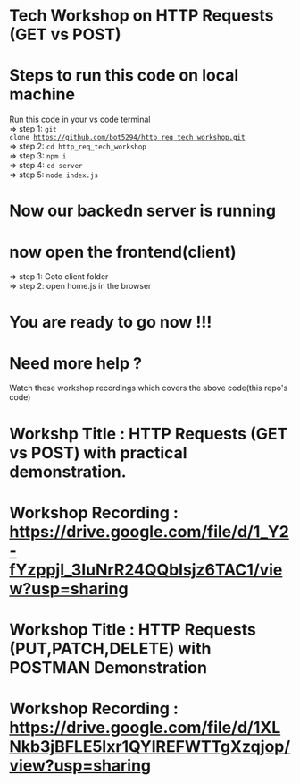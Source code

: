# Tech Workshop on HTTP Requests (GET vs POST)

# Steps to run this code on local machine

Run this code in your vs code terminal <br>
=> step 1: <code>git clone https://github.com/bot5294/http_req_tech_workshop.git</code><br>
=> step 2: <code>cd http_req_tech_workshop</code><br>
=> step 3: <code>npm i</code><br>
=> step 4: <code>cd server</code><br>
=> step 5: <code>node index.js</code><br>
# Now our backedn server is running

# now open the frontend(client)
=> step 1: Goto client folder<br>
=> step 2: open home.js in the browser<br>

# You are ready to go now !!!


# Need more help ?

Watch these workshop recordings which covers the above code(this repo's code)

# Workshp Title : HTTP Requests (GET vs POST) with practical demonstration.

# Workshop Recording : https://drive.google.com/file/d/1_Y2-fYzppjI_3IuNrR24QQbIsjz6TAC1/view?usp=sharing

# Workshop Title : HTTP Requests (PUT,PATCH,DELETE) with POSTMAN Demonstration

# Workshop Recording : https://drive.google.com/file/d/1XLNkb3jBFLE5Ixr1QYlREFWTTgXzqjop/view?usp=sharing
